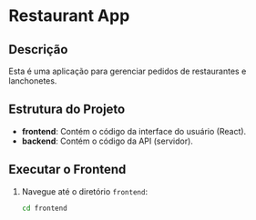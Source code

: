 # Restaurant App

## Descrição

Esta é uma aplicação para gerenciar pedidos de restaurantes e lanchonetes.

## Estrutura do Projeto

- **frontend**: Contém o código da interface do usuário (React).
- **backend**: Contém o código da API (servidor).

## Executar o Frontend

1. Navegue até o diretório `frontend`:
   ```bash
   cd frontend
